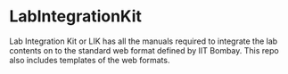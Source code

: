 # LabIntegrationKit
Lab Integration Kit or LIK has all the manuals required to integrate the lab contents on to the standard web format defined by IIT Bombay. This repo also includes templates of the web formats.
